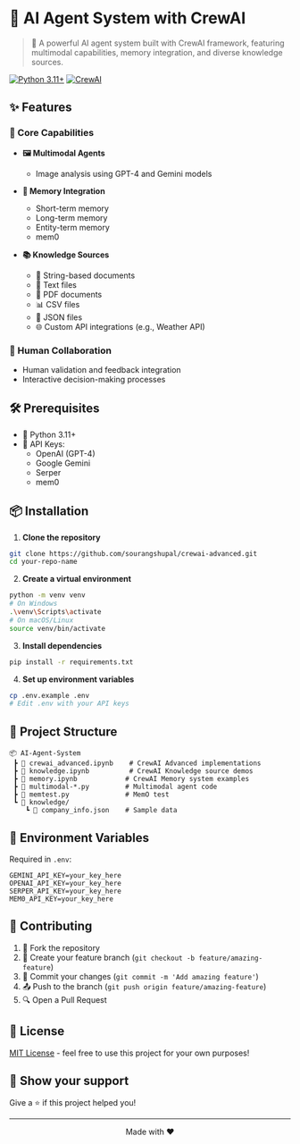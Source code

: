 # 🤖 AI Agent System with CrewAI

> 🚀 A powerful AI agent system built with CrewAI framework, featuring multimodal capabilities, memory integration, and diverse knowledge sources.

[![Python 3.11+](https://img.shields.io/badge/python-3.8+-blue.svg)](https://www.python.org/downloads/)
[![CrewAI](https://img.shields.io/badge/CrewAI-Latest-green.svg)](https://github.com/joaomdmoura/crewAI)

## ✨ Features

### 🎯 Core Capabilities
- **🖼️ Multimodal Agents**
  - Image analysis using GPT-4 and Gemini models
  
- **🧠 Memory Integration**
  - Short-term memory 
  - Long-term memory
  - Entity-term memory
  - mem0

  
- **📚 Knowledge Sources**
  - 📝 String-based documents
  - 📄 Text files
  - 📑 PDF documents
  - 📊 CSV files
  - 🔄 JSON files
  - 🌐 Custom API integrations (e.g., Weather API)


### 👥 Human Collaboration
- Human validation and feedback integration
- Interactive decision-making processes

## 🛠️ Prerequisites

- 🐍 Python 3.11+
- 🔑 API Keys:
  - OpenAI (GPT-4)
  - Google Gemini
  - Serper
  - mem0

## 📦 Installation

1. **Clone the repository**
```bash
git clone https://github.com/sourangshupal/crewai-advanced.git
cd your-repo-name
```

2. **Create a virtual environment**
```bash
python -m venv venv
# On Windows
.\venv\Scripts\activate
# On macOS/Linux
source venv/bin/activate
```

3. **Install dependencies**
```bash
pip install -r requirements.txt
```

4. **Set up environment variables**
```bash
cp .env.example .env
# Edit .env with your API keys
```

## 📁 Project Structure

```
📦 AI-Agent-System
 ┣ 📓 crewai_advanced.ipynb    # CrewAI Advanced implementations
 ┣ 📓 knowledge.ipynb          # CrewAI Knowledge source demos
 ┣ 📓 memory.ipynb            # CrewAI Memory system examples
 ┣ 📜 multimodal-*.py         # Multimodal agent code
 ┣ 📜 memtest.py              # MemO test
 ┗ 📂 knowledge/
    ┗ 📄 company_info.json    # Sample data
```


## 🔐 Environment Variables

Required in `.env`:
```env
GEMINI_API_KEY=your_key_here
OPENAI_API_KEY=your_key_here
SERPER_API_KEY=your_key_here
MEM0_API_KEY=your_key_here
```

## 🤝 Contributing

1. 🍴 Fork the repository
2. 🌱 Create your feature branch (`git checkout -b feature/amazing-feature`)
3. 💾 Commit your changes (`git commit -m 'Add amazing feature'`)
4. 📤 Push to the branch (`git push origin feature/amazing-feature`)
5. 🔍 Open a Pull Request

## 📝 License

[MIT License](LICENSE) - feel free to use this project for your own purposes!

## 🌟 Show your support

Give a ⭐️ if this project helped you!

---

<div align="center">
Made with ❤️
</div>

